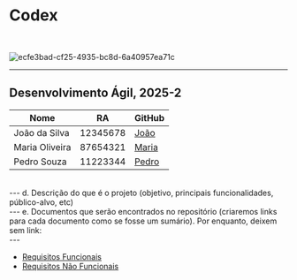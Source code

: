 # Codex

<br>

![ecfe3bad-cf25-4935-bc8d-6a40957ea71c](https://github.com/user-attachments/assets/b18ab77b-46c0-479d-9652-3458016d2065)


---
Desenvolvimento Ágil, 2025-2<br>
---
| Nome           | RA        | GitHub                                 |
|----------------|-----------|----------------------------------------|
| João da Silva  | 12345678  | [João](https://github.com/joaodasilva) |
| Maria Oliveira | 87654321  | [Maria](https://github.com/mariaoliveira) |
| Pedro Souza    | 11223344  | [Pedro](https://github.com/pedrosouza) |
<br>
---
d.	Descrição do que é o projeto (objetivo, principais funcionalidades, público-alvo, etc)<br>
---
e.	Documentos que serão encontrados no repositório (criaremos links para cada documento como se fosse um sumário). Por enquanto, deixem sem link: <br>
---
<ul>
  <li><a href="Requisitos de Usuário/RF.md">Requisitos Funcionais</a></li>
  <li><a href="Requisitos de Usuário/RNF.md">Requisitos Não Funcionais</a></li>
</ul>
